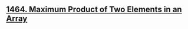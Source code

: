 ## [1464. Maximum Product of Two Elements in an Array](https://leetcode.com/problems/maximum-product-of-two-elements-in-an-array)
